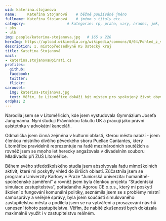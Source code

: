 ```yaml
---
uid: katerina.stojanova
name:     Kateřina Stojanová  	# běžně používáné jméno
fullname: Kateřina Stojanová  	# jméno s tituly etc.
category:                 	# kategorie: rp, praha, vary, hradec, jmk, senat
- pks
- ulk
img: people/katerina-stojanova.jpg   # 165 x 220
heroImg: https://upload.wikimedia.org/wikipedia/commons/0/04/Pohled_z_vyhl%C3%ADdky_Skály_na_Úst%C3%AD_nad_Labem%2C_05-2013.JPG
description: 1. místopředsedkyně KS Ústecký kraj
title: Kateřina Stojanová
mail:
- katerina.stojanova@pirati.cz
profiles:
  github:                 
  facebook: 		  
  twitter: 		  
  flickr:     		
carousel:
  img: katerina-stojanova.jpg
  text: Věřím, že Litoměřice dokáží být místem pro spokojený život obyvatel všech věkových kategorií a proto by každá takováto věková skupina měla mít v našem zastupitelstvu své zastoupení. Můj nízký věk mě zvýhodňuje v tom, že se pohybuji mezi mladými Litoměřičany, znám jejich problémy a tužby s městem spojené a chtěla bych tak být spojkou mezi nimi a vedením města. Jsem přesvědčená, že mladí jsou budoucností našeho města a měli by tak dostat podíl na místním rozhodování. 
ordpks: 2
---
```


Narodila jsem se v Litoměřicích, kde jsem vystudovala Gymnázium Josefa Jungmanna. Nyní studuji Právnickou fakultu UK a pracuji jako právní asistetnka v advokátní kanceláři.

Odmalička jsem činná zejména v kulturní oblasti, kterou město nabízí - jsem členkou místního dívčího pěveckého sboru Puellae Cantantes, který Litoměřice pravidelně reprezentuje na řadě mezinárodních soutěžích a rovněž jsem se mnoho let herecky angažovala v divadelním souboru Mladivadlo při ZUŠ Litoměřice.

Během svého středoškolského studia jsem absolvovala řadu mimoškolních aktivit, které mi poskytly vhled do širších oblastí. Zúčastnila  jsem se programu Univerzity Karlovy v Praze “Juniorská univerzita: humanitně-společenské zaměření” a rovněž jsem byla členkou projektu “Studentská simulace zastupitelstva”, pořádaného Agorou CE o.p.s., který mi poskytl školení o fungování komunální politiky, seznámila jsem se s problémy místní samosprávy a veřejné správy, byla jsem součástí simulovaného zastupitelstva města a podílela jsem se na vytváření a prosazování návrhů usnesení tohoto zastupitelstva. Věřím, že nabité zkušenosti bych dokázala maximálně využít i v zastupitelstvu reálném. 


